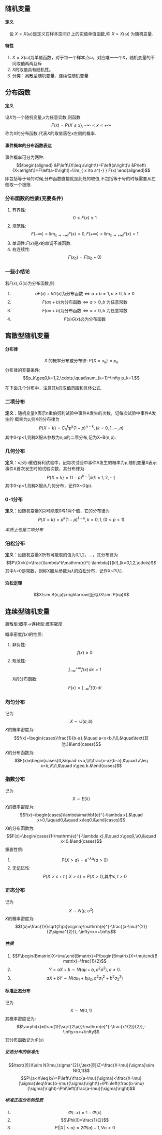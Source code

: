 ## 随机变量
#### 定义
$$\text{设 }X=X(\omega)\text{是定义在样本空间}\Omega\text{ 上的实值单值函数,称 }X=X(\omega)\text{ 为随机变量}.$$
#### 特性
1. $X=X(\omega)$为单值函数，对于每一个样本点$\omega$，对应唯一一个$X$，随机变量的不同取值两两互斥
2. $X$的取值具有随机性。
3. 分类：离散型随机变量、连续性随机变量
## 分布函数
#### 定义
设$X$为一个随机变量,$x$为任意实数,则函数
$$F(x)=P\{X\leq x\},-\infty<x<+\infty$$
称为$X$的分布函数.代表$X$的取值落在$x$左侧的概率.
#### 事件概率的分布函数表达
事件概率可分为两种:
$$\begin{aligned}
&P\left\{X\leq a\right\}=F\left(a\right)\\
&P\left\{X<a\right\}=F\left(a-0\right)=\lim_{ x \to a^{-} } F(x)
\end{aligned}$$
即包括等于号的时候,分布函数直接就是此处的取值,不包括等于号的时候需要从左侧取一个极限.
### 分布函数的性质(充要条件)
1. 有界性:$$0\leq F(x)\leq1$$
2. 规范性:$$F(-\infty)=\operatorname*{lim}_{x\to-\infty}F(x)=0,F(+\infty)=\operatorname*{lim}_{x\to+\infty}F(x)=1$$
3. 单调性:$F(x)$是$x$的单调不减函数.
4. 右连续性:$$F(x_0)=F(x_0+0)$$
### 一些小结论
若$F(x),G(x)$为分布函数,则:
1. $$aF(x)+bG(x)\text{为分布函数}\Leftrightarrow a+b=1,a\geq0,b\geq0$$
2. $$F\left(ax+b\right)\text{为分布函数}\Leftrightarrow a>0,b\text{ 为任意常数}$$
3. $$F\left(ax+b\right)\text{为分布函数}\Leftrightarrow a>0,b\text{ 为任意常数}$$
4. $$F(x)G(x)\text{必为分布函数}$$
## 离散型随机变量
#### 分布律
$$X\text{ 的概率分布或分布律: }P\{X=x_k\}=p_k$$
分布律的充要条件:
$$p_k\geq0,k=1,2,\cdots,\quad\sum_{k=1}^\infty p_k=1.$$

在下面几个分布中，注意其k的取值范围和具体公式.
### 二项分布
**定义**：随机变量X表示n重伯努利试验中事件A发生的次数，记每次试验中事件A发生的
概率为p,则X的分布律为$$P\{X=k\}=C_n^kp^k(1-p)^{n-k},(k=0,1,\cdots,n)$$
其中0<p<1,则称X服从参数为n,p的二项分布,记为X~B(n,p).
### 几何分布
**定义**：可列n重伯努利试验中，记每次试验中事件A发生的概率为p,随机变量X表示事件A首次发生时的试验次数，其分布律为$$P\{X=k\}=(1-p)^{k-1}p(k=1,2,\cdots)$$
其中0<p<1,则称X服从几何分布，记作X~G(p).
### 0-1分布
**定义**：设随机变量X只可能取0与1两个值，它的分布律为
$$P\{X=k\}=p^{k}\left(1-p\right)^{1-k},k=0,1,(0<p<1)$$

*本质上也是二项分布*
### 泊松分布
**定义**：设随机变量X所有可能取的值为0,1,2，…，其分布律为$$P\{X=k\}=\frac{\lambda^k\mathrm{e}^{-\lambda}}{k!},(k=0,1,2,\cdots)$$
其中$\lambda$>0是常数，则称X服从参数为$\lambda$的泊松分布，记作X~P($\lambda$).

#### 泊松定理
$$X\sim B(n,p)\xrightarrow{近似}X\sim P(np)$$
## 连续型随机变量
离散型:概率->连续型:概率密度

概率密度$f(x)$的性质:
1. 非负性:$$f(x)\geq0$$
2. 规范性:$$\int_{-\infty}^{+\infty} f(x) \, dx =1$$
$X$的分布函数:
$$
F(x)=\int_{-\infty}^{x} f(t) \, dt 
$$
### 均匀分布
记为$$X\sim U(a,b)$$
$X$的概率密度为:
$$f(x)=\begin{cases}\frac{1}{b-a},&\quad a<x<b,\\0,&\quad\text{其他,}&\end{cases}$$
$X$的分布函数为:
$$F(x)=\begin{cases}0,&\quad x<a,\\\\\frac{x-a}{b-a},&\quad a\leq x<b,\\\\1,&\quad x\geq b.&\end{cases}$$
### 指数分布
记为$$X\sim E(\lambda)$$
$X$的概率密度为:
$$f(x)=\begin{cases}\lambda\mathbf{e}^{-\lambda x},&\quad x>0,\\\quad0,&\quad x\leq0.&\end{cases}$$
$X$的分布函数为:
$$F(x)=\begin{cases}1-\mathrm{e}^{-\lambda x},&\quad x\geq0,\\0,&\quad x<0.&\end{cases}$$
重要性质:
1. $$P\{X>a\}=\mathrm{e}^{-\lambda a}(a>0)$$
2. 无记忆性:$$P\left\{X>s+t\mid X>s\right\}=P\left\{X>t\right\}\text{,其中}s,t>0$$
### 正态分布
记为$$X\sim N(\mu,\sigma^2)$$
$X$的概率密度为:$$f(x)=\frac{1}{\sqrt{2\pi}\sigma}\mathrm{e}^{-\frac{(x-\mu)^{2}}{2\sigma^{2}}},-\infty<x<+\infty$$
##### 性质
1. $$P\begin{Bmatrix}X>\mu\end{Bmatrix}=P\begin{Bmatrix}X<\mu\end{Bmatrix}=\frac{1}{2}$$
2. $$Y=aX+b\sim N\left(a\mu+b,a^2\sigma^2\right),a\neq0.$$
3. $$aX+bY\sim N(a\mu_1+b\mu_2,a^2\sigma_1^2+b^2\sigma_2^2)$$
#### 标准正态分布
记为$$X\sim N(0,1)$$
其概率密度记为:
$$\varphi(x)=\frac{1}{\sqrt{2\pi}}\mathrm{e}^{-\frac{x^{2}}{2}},-\infty<x<+\infty$$
其分布函数记为$\Phi(x)$
##### 正态分布的标准化
$$\text{若}X\sim N(\mu,\sigma^{2}),\text{则}Z=\frac{X-\mu}{\sigma}\sim N(0,1)$$
$$P\{a<X\leq b\}=P\left\{\frac{a-\mu}{\sigma}<\frac{X-\mu}{\sigma}\leq\frac{b-\mu}{\sigma}\right\}=\Phi\left(\frac{b-\mu}{\sigma}\right)-\Phi\left(\frac{a-\mu}{\sigma}\right)$$
##### 标准正态分布的性质
1. $$\Phi(-x)=1-\Phi(x)$$
2. $$\Phi(0)=\frac{1}{2}$$
3. $$P\{\left|X\right|\leq a\}=2\Phi(a)-1,\forall a>0$$
